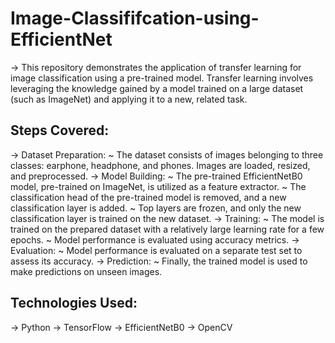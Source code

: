 # Image-Classififcation-using-EfficientNet
-> This repository demonstrates the application of transfer learning for image classification using a pre-trained model. Transfer learning involves leveraging the knowledge gained by a model trained on a large dataset (such as ImageNet) and applying it to a new, related task.

## Steps Covered:
-> Dataset Preparation:
~ The dataset consists of images belonging to three classes: earphone, headphone, and phones. Images are loaded, resized, and preprocessed.
-> Model Building:
~ The pre-trained EfficientNetB0 model, pre-trained on ImageNet, is utilized as a feature extractor.
~ The classification head of the pre-trained model is removed, and a new classification layer is added.
~ Top layers are frozen, and only the new classification layer is trained on the new dataset.
-> Training:
~ The model is trained on the prepared dataset with a relatively large learning rate for a few epochs.
~ Model performance is evaluated using accuracy metrics.
-> Evaluation:
~ Model performance is evaluated on a separate test set to assess its accuracy.
-> Prediction:
~ Finally, the trained model is used to make predictions on unseen images.

## Technologies Used:
-> Python
-> TensorFlow
-> EfficientNetB0
-> OpenCV
